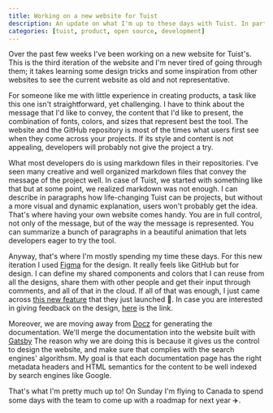 ```yaml
---
title: Working on a new website for Tuist
description: An update on what I'm up to these days with Tuist. In particular, I talk about the new website that I'm designing and implementing for the project.
categories: [tuist, product, open source, development]
---
```


Over the past few weeks I've been working on a new website for Tuist's.
This is the third iteration of the website and I'm never tired of going through them;
it takes learning some design tricks and some inspiration from other websites to see the current website as old and not representative.

For someone like me with little experience in creating products,
a task like this one isn't straightforward, yet challenging.
I have to think about the message that I'd like to convey,
the content that I'd like to present,
the combination of fonts, colors, and sizes that represent best the tool.
The website and the GitHub repository is most of the times what users first see when they come across your projects.
If its style and content is not appealing,
developers will probably not give the project a try.

What most developers do is using markdown files in their repositories.
I've seen many creative and well organized markdown files that convey the message of the project well.
In case of Tuist,
we started with something like that but at some point,
we realized markdown was not enough.
I can describe in paragraphs how life-changing Tuist can be projects,
but without a more visual and dynamic explanation,
users won't probably get the idea.
That's where having your own website comes handy.
You are in full control,
not only of the message,
but of the way the message is represented.
You can summarize a bunch of paragraphs in a beautiful animation that lets developers eager to try the tool.

Anyway,
that's where I'm mostly spending my time these days.
For this new iteration I used [Figma](https://figma.com) for the design.
It really feels like GitHub but for design.
I can define my shared components and colors that I can reuse from all the designs,
share them with other people and get their input through comments,
and all of that in the cloud.
If all of that was enough,
I just came across [this new feature](https://www.figma.com/blog/announcing-auto-layout/) that they just launched 🤯.
In case you are interested in giving feedback on the design, [here](https://www.figma.com/file/NjaC1IooavnI82mxRY6T6C/Website-2.0?node-id=1%3A4) is the link.

Moreover,
we are moving away from [Docz](https://www.docz.site/) for generating the documentation.
We'll merge the documentation into the website built with [Gatsby](https://www.gatsbyjs.org/)
The reason why we are doing this is because it gives us the control to design the website,
and make sure that complies with the search engines' algorithsm.
My goal is that each documentation page has the right metadata headers and HTML semantics for the content to be well indexed by search engines like Google.

That's what I'm pretty much up to! On Sunday I'm flying to Canada to spend some days with the team to come up with a roadmap for next year ✈️.
